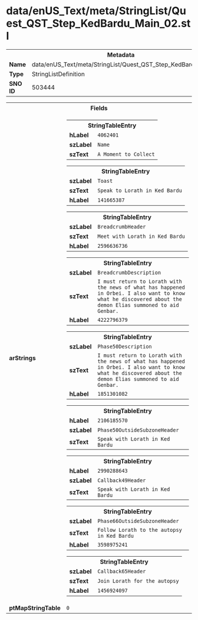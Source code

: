 <h1>data/enUS_Text/meta/StringList/Quest_QST_Step_KedBardu_Main_02.stl</h1><table><tr><th colspan="100%">Metadata</th></tr><tr><td><b>Name</b></td><td>data/enUS_Text/meta/StringList/Quest_QST_Step_KedBardu_Main_02.stl</td></tr><tr><td><b>Type</b></td><td>StringListDefinition</td></tr><tr><td><b>SNO ID</b></td><td>503444</td></tr></table>

<table><tr><th colspan="100%">Fields</th></tr><tr><td><b>arStrings</b></td><td><table><tr><th colspan="100%">StringTableEntry</th></tr><tr><td><b>hLabel</b></td><td><code>4062401</code></td></tr><tr><td><b>szLabel</b></td><td><code>Name</code></td></tr><tr><td><b>szText</b></td><td><code>A Moment to Collect</code></td></tr></table>


<table><tr><th colspan="100%">StringTableEntry</th></tr><tr><td><b>szLabel</b></td><td><code>Toast</code></td></tr><tr><td><b>szText</b></td><td><code>Speak to Lorath in Ked Bardu</code></td></tr><tr><td><b>hLabel</b></td><td><code>141665387</code></td></tr></table>


<table><tr><th colspan="100%">StringTableEntry</th></tr><tr><td><b>szLabel</b></td><td><code>BreadcrumbHeader</code></td></tr><tr><td><b>szText</b></td><td><code>Meet with Lorath in Ked Bardu</code></td></tr><tr><td><b>hLabel</b></td><td><code>2596636736</code></td></tr></table>


<table><tr><th colspan="100%">StringTableEntry</th></tr><tr><td><b>szLabel</b></td><td><code>BreadcrumbDescription</code></td></tr><tr><td><b>szText</b></td><td><code>I must return to Lorath with the news of what has happened in Orbei. I also want to know what he discovered about the demon Elias summoned to aid Genbar.</code></td></tr><tr><td><b>hLabel</b></td><td><code>4222796379</code></td></tr></table>


<table><tr><th colspan="100%">StringTableEntry</th></tr><tr><td><b>szLabel</b></td><td><code>Phase50Description</code></td></tr><tr><td><b>szText</b></td><td><code>I must return to Lorath with the news of what has happened in Orbei. I also want to know what he discovered about the demon Elias summoned to aid Genbar.</code></td></tr><tr><td><b>hLabel</b></td><td><code>1851301082</code></td></tr></table>


<table><tr><th colspan="100%">StringTableEntry</th></tr><tr><td><b>hLabel</b></td><td><code>2106185570</code></td></tr><tr><td><b>szLabel</b></td><td><code>Phase50OutsideSubzoneHeader</code></td></tr><tr><td><b>szText</b></td><td><code>Speak with Lorath in Ked Bardu</code></td></tr></table>


<table><tr><th colspan="100%">StringTableEntry</th></tr><tr><td><b>hLabel</b></td><td><code>2990288643</code></td></tr><tr><td><b>szLabel</b></td><td><code>Callback49Header</code></td></tr><tr><td><b>szText</b></td><td><code>Speak with Lorath in Ked Bardu</code></td></tr></table>


<table><tr><th colspan="100%">StringTableEntry</th></tr><tr><td><b>szLabel</b></td><td><code>Phase66OutsideSubzoneHeader</code></td></tr><tr><td><b>szText</b></td><td><code>Follow Lorath to the autopsy in Ked Bardu</code></td></tr><tr><td><b>hLabel</b></td><td><code>3598975241</code></td></tr></table>


<table><tr><th colspan="100%">StringTableEntry</th></tr><tr><td><b>szLabel</b></td><td><code>Callback65Header</code></td></tr><tr><td><b>szText</b></td><td><code>Join Lorath for the autopsy</code></td></tr><tr><td><b>hLabel</b></td><td><code>1456924097</code></td></tr></table>


</td></tr><tr><td><b>ptMapStringTable</b></td><td><code>0</code></td></tr></table>


